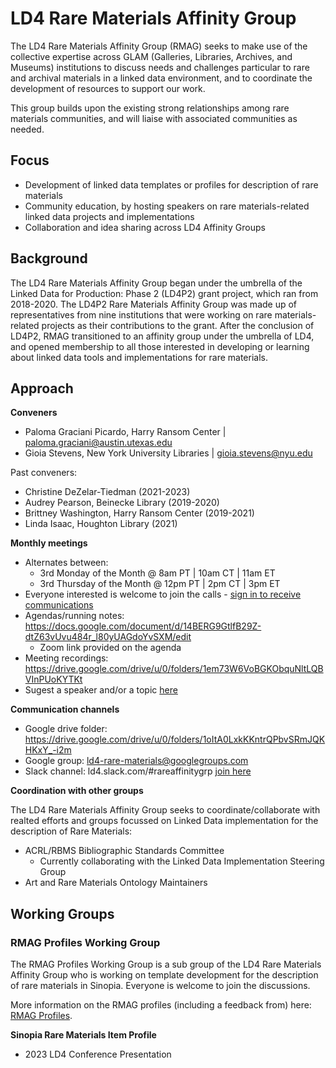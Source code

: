 # LD4 Rare Materials Affinity Group

The LD4 Rare Materials Affinity Group (RMAG) seeks to make use of the collective expertise across GLAM (Galleries, Libraries, Archives, and Museums) institutions to discuss needs and challenges particular to rare and archival materials in a linked data environment, and to coordinate the development of resources to support our work. 

This group builds upon the existing strong relationships among rare materials communities, and will liaise with associated communities as needed. 

## Focus 
- Development of linked data templates or profiles for description of rare materials
- Community education, by hosting speakers on rare materials-related linked data projects and implementations
- Collaboration and idea sharing across LD4 Affinity Groups

## Background 
The LD4 Rare Materials Affinity Group began under the umbrella of the Linked Data for Production: Phase 2 (LD4P2) grant project, which ran from 2018-2020. The LD4P2 Rare Materials Affinity Group was made up of representatives from nine institutions that were working on rare materials-related projects as their contributions to the grant. After the conclusion of LD4P2, RMAG transitioned to an affinity group under the umbrella of LD4, and opened membership to all those interested in developing or learning about linked data tools and implementations for rare materials.

## Approach
**Conveners**
- Paloma Graciani Picardo, Harry Ransom Center | paloma.graciani@austin.utexas.edu
- Gioia Stevens, New York University Libraries | gioia.stevens@nyu.edu

Past conveners:
- Christine DeZelar-Tiedman (2021-2023)
- Audrey Pearson, Beinecke Library (2019-2020)
- Brittney Washington, Harry Ransom Center (2019-2021)
- Linda Isaac, Houghton Library (2021)

**Monthly meetings**
- Alternates between:
  - 3rd Monday of the Month @ 8am PT | 10am CT | 11am ET 
  - 3rd Thursday of the Month @ 12pm PT | 2pm CT | 3pm ET
- Everyone interested is welcome to join the calls - [sign in to receive communications](https://groups.google.com/g/ld4-rare-materials)
- Agendas/running notes: https://docs.google.com/document/d/14BERG9GtlfB29Z-dtZ63vUvu484r_l80yUAGdoYvSXM/edit
  - Zoom link provided on the agenda
- Meeting recordings: https://drive.google.com/drive/u/0/folders/1em73W6VoBGKObquNltLQBVInPUoKYTKt
- Sugest a speaker and/or a topic [here](https://docs.google.com/forms/d/e/1FAIpQLSc0wLbubNPJyMzq_CdLc4KWU9OrC4MOV3N-060RG1F2OwdC3A/viewform)

**Communication channels**
- Google drive folder: https://drive.google.com/drive/u/0/folders/1oItA0LxkKKntrQPbvSRmJQKHKxY_-i2m 
- Google group: ld4-rare-materials@googlegroups.com
- Slack channel: ld4.slack.com/#rareaffinitygrp [join here](https://join.slack.com/t/ld4/shared_invite/zt-1xp2ohyqf-v7Qij0GW7Uz2Oe1VUraaHw) 

**Coordination with other groups**

The LD4 Rare Materials Affinity Group seeks to coordinate/collaborate with realted efforts and groups focussed on Linked Data implementation for the description of Rare Materials:
- ACRL/RBMS Bibliographic Standards Committee
  - Currently collaborating with the Linked Data Implementation Steering Group
- Art and Rare Materials Ontology Maintainers

## Working Groups
### RMAG Profiles Working Group

The RMAG Profiles Working Group is a sub group of the LD4 Rare Materials Affinity Group who is working on template development for the description of rare materials in Sinopia. Everyone is welcome to join the discussions. 

More information on the RMAG profiles (including a feedback from) here: [RMAG Profiles](https://github.com/LD4/rare-materials/tree/main/rmag-resource-templates).


**Sinopia Rare Materials Item Profile**
- 2023 LD4 Conference Presentation







